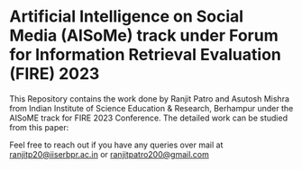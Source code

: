 # Artificial Intelligence on Social Media (AISoMe) track under Forum for Information Retrieval Evaluation (FIRE) 2023



This Repository contains the work done by Ranjit Patro and Asutosh Mishra from Indian Institute of Science Education & Research, Berhampur under the AISoME track for FIRE 2023 Conference. The detailed work can be studied from this paper:

Feel free to reach out if you have any queries over mail at ranjitp20@iiserbpr.ac.in or ranjitpatro200@gmail.com
